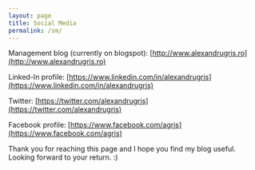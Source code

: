 ```yaml
---
layout: page
title: Social Media
permalink: /sm/
---
```


Management blog (currently on blogspot): [http://www.alexandrugris.ro](http://www.alexandrugris.ro)

Linked-In profile: [https://www.linkedin.com/in/alexandrugris](https://www.linkedin.com/in/alexandrugris)

Twitter: [https://twitter.com/alexandrugris](https://twitter.com/alexandrugris)

Facebook profile: [https://www.facebook.com/agris](https://www.facebook.com/agris)

Thank you for reaching this page and I hope you find my blog useful. Looking forward to your return. :)
